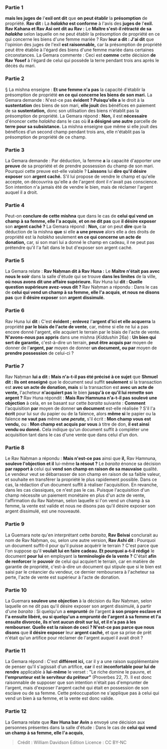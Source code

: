 
### Partie 1
<b>mais les juges de</b> l'<b>exil ont dit</b> que <b>on peut établir</b> la <b>présomption</b> de propriété. <b>Rav dit :</b> La <b><i>halakha</i> est conforme</b> à l'avis des <b>juges de</b> l'<b>exil. Rav Kahana et Rav Asi ont dit au Rav :</b> Le <b>Maître s'est-il rétracté de sa <i>halakha</i></b> selon laquelle on ne peut établir la présomption de propriété en ce qui concerne les biens d'une femme mariée ? Rav <b>leur a dit : J'ai dit</b> que l'opinion des juges de l'exil <b>est raisonnable,</b> car la présomption de propriété peut être établie à l'égard des biens d'une femme mariée dans certaines circonstances. La Gemara commente : Ceci est <b>comme</b> cette décision <b>de Rav Yosef</b> à l'égard de celui qui possède la terre pendant trois ans après le décès du mari.

### Partie 2
§ La mishna enseigne : <b>Et une femme n'a pas</b> la capacité d'établir la présomption de propriété <b>en ce qui concerne les biens de son mari.</b> La Gemara demande : N'est-ce pas <b>évident ? Puisqu'elle a</b> le droit à la <b>sustentation</b> des biens de son mari, <b>elle jouit</b> des bénéfices en paiement de sa <b>sustentation,</b> donc son utilisation des biens n'établit pas la présomption de propriété. La Gemara répond : <b>Non,</b> il est <b>nécessaire</b> d'énoncer cette <i>halakha</i> dans le cas où <b>il a désigné une autre</b> parcelle de <b>terre pour sa subsistance.</b> La mishna enseigne que même si elle jouit des bénéfices d'un second champ pendant trois ans, elle n'établit pas la présomption de propriété de ce champ.

### Partie 3
La Gemara demande : Par déduction, la femme <b>a</b> la capacité d'apporter une <b>preuve</b> de sa propriété et de prendre possession du champ de son mari. Pourquoi cette preuve est-elle valable ? <b>Laissons</b> lui <b>dire qu'il désire exposer</b> son <b>argent caché.</b> S'il lui propose de vendre le champ et qu'elle accepte, on découvrira qu'elle a de l'argent dont il n'avait pas conscience. Son intention n'a jamais été de vendre le bien, mais de réclamer l'argent auquel il a droit.

### Partie 4
Peut-on <b>conclure de cette mishna</b> que dans le cas de <b>celui qui vend un champ à sa femme, elle l'a acquis</b>, <b>et on ne dit pas</b> que <b>il désire exposer</b> son <b>argent caché ?</b> La Gemara répond : <b>Non,</b> car on peut <b>dire</b> que la déduction de la mishna <b>que</b> si elle <b>a une preuve</b> alors elle a des droits de propriété est la <i>halakha</i> seulement <b>en ce qui concerne un acte de donation,</b> car, si son mari lui a donné le champ en cadeau, il ne peut pas prétendre qu'il l'a fait dans le but d'exposer son argent caché.

### Partie 5
La Gemara relate : <b>Rav Naḥman dit à Rav Huna :</b> Le <b>Maître n'était pas avec nous le soir</b> dans la salle d'étude qui se trouve <b>dans les limites</b> de la ville, <b>où nous avons dit une affaire supérieure.</b> Rav Huna lui <b>dit : Quelle question supérieure avez-vous dit ? </b> Rav Naḥman a répondu : Dans le cas de <b>celui qui vend un champ à sa femme, elle l'a acquis</b>, <b>et nous ne disons pas</b> que <b>il désire exposer</b> son <b>argent dissimulé.</b>

### Partie 6
Rav Huna lui <b>dit :</b> C'est <b>évident ; enlevez</b> l'<b>argent d'ici et elle acquerra</b> la propriété <b>par le biais de l'acte de vente</b>, car, même si elle ne lui a pas encore donné l'argent, elle acquiert le terrain par le biais de l'acte de vente. <b>N'avons-nous pas appris</b> dans une mishna (<i>Kiddushin</i> 26a) : <b>Un bien qui sert de garantie,</b> c'est-à-dire un terrain, <b>peut être acquis par</b> moyen de donner de l'<b>argent, par</b> moyen de donner <b>un document, ou par</b> moyen de <b>prendre possession</b> de celui-ci ?

### Partie 7
Rav Naḥman <b>lui a dit : Mais n'a-t-il pas été précisé à ce sujet</b> que <b>Shmuel dit : Ils ont enseigné</b> que le document seul suffit <b>seulement</b> si la transaction est <b>avec un acte de donation, mais</b> si la transaction est <b>avec un acte de vente,</b> l'acheteur <b>n'acquiert pas</b> le bien <b>jusqu'à ce qu'il lui remette son argent ?</b> Rav Huna répondit : <b>Mais Rav Hamnuna n'a-t-il pas soulevé une objection</b> à cela, en se basant sur cette <i>baraita</i> suivante : <b>Comment</b> l'acquisition <b>par</b> moyen de donner <b>un document</b> est-elle réalisée ? S'il l'a <b>écrit</b> pour lui sur du papier ou de la faïence,</b> alors <b>même si</b> le papier ou la faïence <b>ne vaut pas</b> même <b>une <i>peruta</i>,</b> s'il écrit : <b>Mon champ vous est vendu,</b> ou : <b>Mon champ est acquis par vous</b> à titre de don, <b>il est ainsi vendu ou donné.</b> Cela indique qu'un document suffit à compléter une acquisition tant dans le cas d'une vente que dans celui d'un don.

### Partie 8
Le Rav Naḥman a répondu : <b>Mais n'est-ce pas</b> ainsi que <b>il,</b> Rav Hamnuna, <b>souleve l'objection et il</b> lui-même <b>la résout ?</b> Le <i>baraita</i> énonce sa décision <b>par rapport à</b> celui qui <b>vend son champ en raison de sa mauvaise</b> qualité. Le vendeur veut se débarrasser de son champ en raison de sa faible valeur, et souhaite en transférer la propriété le plus rapidement possible. Dans ce cas, la rédaction d'un document suffit à réaliser l'acquisition. En revanche, dans les cas classiques, ce n'est pas le cas. Puisque l'acquisition d'un champ nécessite un paiement monétaire en plus d'un acte de vente, l'affirmation du Rav Naḥman, selon laquelle si l'on vend un champ à sa femme, la vente est valide et nous ne disons pas qu'il désire exposer son argent dissimulé, est une nouveauté.

### Partie 9
La Guemara note qu'en interprétant cette <i>baraita</i>, <b>Rav Beivai</b> conclurait au nom de Rav Naḥman, ou,</b> selon une autre version, <b>Rav Ashi dit :</b> Pourquoi un document suffit-il pour qu'il puisse acquérir le terrain ? C'est parce que l'on suppose qu'il <b>voulait lui en faire cadeau. Et pourquoi a-t-il rédigé</b> le document <b>pour lui</b> en employant la <b>terminologie de la vente ?</b> C'était <b>afin de renforcer</b> le <b>pouvoir</b> de celui qui acquiert le terrain, car en matière de garantie de propriété, c'est-à-dire un document qui stipule que si le bien est saisi par le créancier du vendeur, ce dernier remboursera à l'acheteur sa perte, l'acte de vente est supérieur à l'acte de donation.

### Partie 10
La Guemara <b>souleve une objection</b> à la décision du Rav Naḥman, selon laquelle on ne dit pas qu'il désire exposer son argent dissimulé, à partir d'une <i>baraita</i> : Si quelqu'un a <b>emprunté</b> de l'argent <b>à son propre <b>esclave et</b> l'a ensuite <b>libéré,</b> ou si quelqu'un a emprunté de l'argent <b>à sa femme et</b> l'a ensuite <b>divorcée, ils n'ont aucun</b> droit <b>sur lui,</b> et il n'a pas à les rembourser. <b>Quelle est la raison</b> de ceci ? N'est-ce pas parce que nous disons</b> que <b>il désire exposer</b> leur <b>argent caché,</b> et que sa prise de prêt n'était qu'un artifice pour réclamer de l'argent auquel il avait droit ?

### Partie 11
La Gemara répond : C'est <b>différent ici,</b> car il y a une raison supplémentaire de penser qu'il s'agissait d'un artifice, <b>car</b> il est <b>inconfortable pour lui de rendre</b> applicable à <b>lui-même</b> le verset : "Le riche domine le pauvre, et <b>l'emprunteur est le serviteur du prêteur"</b> (Proverbes 22, 7). Il est donc raisonnable de supposer que son intention n'était pas d'emprunter de l'argent, mais d'exposer l'argent caché qui était en possession de son esclave ou de sa femme. Cette préoccupation ne s'applique pas à celui qui vend un bien à sa femme, et la vente est donc valide.

### Partie 12
La Gemara relate que <b>Rav Huna bar Avin</b> a envoyé une décision aux personnes présentes dans la salle d'étude : Dans le cas de <b>celui qui vend un champ à sa femme, elle l'a acquis</b>,

>Crédit : William Davidson Edition
>Licence : CC BY-NC